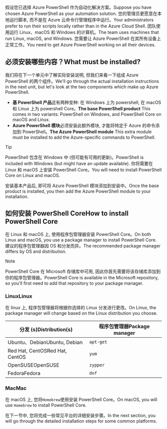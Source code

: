 <span data-ttu-id="927fe-101">假设您已选择 Azure PowerShell 作为自动化解决方案。</span><span class="sxs-lookup"><span data-stu-id="927fe-101">Suppose you have chosen Azure PowerShell as your automation solution.</span></span> <span data-ttu-id="927fe-102">您的管理员更愿意在本地运行脚本, 而不是在 Azure 云命令行管理程序中运行。</span><span class="sxs-lookup"><span data-stu-id="927fe-102">Your administrators prefer to run their scripts locally rather than in the Azure Cloud Shell.</span></span> <span data-ttu-id="927fe-103">团队使用运行 Linux、macOS 和 Windows 的计算机。</span><span class="sxs-lookup"><span data-stu-id="927fe-103">The team uses machines that run Linux, macOS, and Windows.</span></span> <span data-ttu-id="927fe-104">您需要让 Azure PowerShell 在其所有设备上正常工作。</span><span class="sxs-lookup"><span data-stu-id="927fe-104">You need to get Azure PowerShell working on all their devices.</span></span> 

## <a name="what-must-be-installed"></a><span data-ttu-id="927fe-105">必须安装哪些内容？</span><span class="sxs-lookup"><span data-stu-id="927fe-105">What must be installed?</span></span>
<span data-ttu-id="927fe-106">我们将在下一个单元中了解实际安装说明, 但我们来看一下组成 Azure PowerShell 的两个组件。</span><span class="sxs-lookup"><span data-stu-id="927fe-106">We'll go through the actual installation instructions in the next unit, but let's look at the two components which make up Azure PowerShell.</span></span>

- <span data-ttu-id="927fe-107">**基 PowerShell 产品**这有两种变种: 在 Windows 上为 powershell, 在 macOS 和 Linux 上为 powershell Core。</span><span class="sxs-lookup"><span data-stu-id="927fe-107">**The base PowerShell product** This comes in two variants: PowerShell on Windows, and PowerShell Core on macOS and Linux.</span></span>
- <span data-ttu-id="927fe-108">**Azure PowerShell 模块**必须安装此额外模块, 才能将特定于 Azure 的命令添加到 PowerShell。</span><span class="sxs-lookup"><span data-stu-id="927fe-108">**The Azure PowerShell module** This extra module must be installed to add the Azure-specific commands to PowerShell.</span></span>

> [!TIP]
> <span data-ttu-id="927fe-109">PowerShell 包含在 Windows 中 (但可能有可用的更新)。</span><span class="sxs-lookup"><span data-stu-id="927fe-109">PowerShell is included with Windows (but might have an update available).</span></span> <span data-ttu-id="927fe-110">你将需要在 Linux 和 macOS 上安装 PowerShell Core。</span><span class="sxs-lookup"><span data-stu-id="927fe-110">You will need to install PowerShell Core on Linux and macOS.</span></span>

<span data-ttu-id="927fe-111">安装基本产品后, 即可将 Azure PowerShell 模块添加到安装中。</span><span class="sxs-lookup"><span data-stu-id="927fe-111">Once the base product is installed, you then add the Azure PowerShell module to your installation.</span></span>

## <a name="how-to-install-powershell-core"></a><span data-ttu-id="927fe-112">如何安装 PowerShell Core</span><span class="sxs-lookup"><span data-stu-id="927fe-112">How to install PowerShell Core</span></span>
<span data-ttu-id="927fe-113">在 Linux 和 macOS 上, 使用程序包管理器安装 PowerShell Core。</span><span class="sxs-lookup"><span data-stu-id="927fe-113">On both Linux and macOS, you use a package manager to install PowerShell Core.</span></span> <span data-ttu-id="927fe-114">建议的程序包管理器因 OS 和分发而异。</span><span class="sxs-lookup"><span data-stu-id="927fe-114">The recommended package manager differs by OS and distribution.</span></span>

> [!NOTE]
> <span data-ttu-id="927fe-115">PowerShell Core 在 Microsoft 存储库中可用, 因此你首先需要将该存储库添加到你的程序包管理器。</span><span class="sxs-lookup"><span data-stu-id="927fe-115">PowerShell Core is available in the Microsoft repository, so you'll first need to add that repository to your package manager.</span></span>

### <a name="linux"></a><span data-ttu-id="927fe-116">Linux</span><span class="sxs-lookup"><span data-stu-id="927fe-116">Linux</span></span>
<span data-ttu-id="927fe-117">在 linux 上, 程序包管理器将根据你选择的 Linux 分发进行更改。</span><span class="sxs-lookup"><span data-stu-id="927fe-117">On Linux, the package manager will change based on the Linux distribution you choose.</span></span>

| <span data-ttu-id="927fe-118">分发 (s)</span><span class="sxs-lookup"><span data-stu-id="927fe-118">Distribution(s)</span></span>  | <span data-ttu-id="927fe-119">程序包管理器</span><span class="sxs-lookup"><span data-stu-id="927fe-119">Package manager</span></span> |
|------------------|-----------------|
| <span data-ttu-id="927fe-120">Ubuntu、Debian</span><span class="sxs-lookup"><span data-stu-id="927fe-120">Ubuntu, Debian</span></span>   | `apt-get`       |
| <span data-ttu-id="927fe-121">Red Hat, CentOS</span><span class="sxs-lookup"><span data-stu-id="927fe-121">Red Hat, CentOS</span></span>  | `yum`           |
| <span data-ttu-id="927fe-122">OpenSUSE</span><span class="sxs-lookup"><span data-stu-id="927fe-122">OpenSUSE</span></span>         | `zypper`        |
| <span data-ttu-id="927fe-123">Fedora</span><span class="sxs-lookup"><span data-stu-id="927fe-123">Fedora</span></span>           | `dnf`           |

### <a name="mac"></a><span data-ttu-id="927fe-124">Mac</span><span class="sxs-lookup"><span data-stu-id="927fe-124">Mac</span></span>
<span data-ttu-id="927fe-125">在 macOS 上, 您将`Homebrew`使用安装 PowerShell Core。</span><span class="sxs-lookup"><span data-stu-id="927fe-125">On macOS, you will use `Homebrew` to install PowerShell Core.</span></span>

<span data-ttu-id="927fe-126">在下一节中, 您将完成一些常见平台的详细安装步骤。</span><span class="sxs-lookup"><span data-stu-id="927fe-126">In the next section, you will go through the detailed installation steps for some common platforms.</span></span>